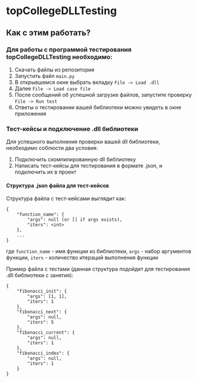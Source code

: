 # topCollegeDLLTesting

## Как с этим работать?

### Для работы с программой тестирования topCollegeDLLTesting необходимо:

1. Скачать файлы из репозитория
2. Запустить файл `main.py`
3. В открывшемся окне выбрать вкладку `File -> Load .dll`
4. Далее `File -> Load case file`
5. После сообщений об успешной загрузке файлов, запустите проверку `File -> Run test`
6. Ответы о тестировании вашей библиотеки можно увидеть в окне приложения

### Тест-кейсы и подключение .dll библиотеки

Для успешного выполнения проверки вашей dll библиотеки, необходимо соблюсти два условия:

1. Подключить скомпилированную dll библиотеку
2. Написать тест-кейсы для тестирования в формате .json, и подключить их в проект

#### Структура .json файла для тест-кейсов

Структура файла с тест-кейсами выглядит как:

```
{
	"function_name": {
		"args": null (or [] if args exists),
		"iters": <int>
	},
	...
}
```
где `function_name` - имя функции из библиотеки, `args` - набор аргументов функции, `iters` - количество итераций выполнения функции

Пример файла с тестами (данная структура подойдет для тестирования .dll библиотеки с занятия):

```
{
	"fibonacci_init": {
		"args": [1, 1],
		"iters": 1
	},
	"fibonacci_next": {
		"args": null,
		"iters": 5
	},
	"fibonacci_current": {
		"args": null,
		"iters": 1
	},
	"fibonacci_index": {
		"args": null,
		"iters": 1
	}
}
```

